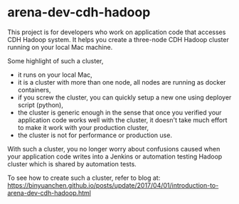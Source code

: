 # arena-dev-cdh-hadoop

This project is for developers who work on application code that accesses CDH Hadoop system. It helps you create a three-node CDH Hadoop cluster running on your local Mac machine.

Some highlight of such a cluster,

* it runs on your local Mac,
* it is a cluster with more than one node, all nodes are running as docker containers,
* if you screw the cluster, you can quickly setup a new one using deployer script (python),
* the cluster is generic enough in the sense that once you verified your application code works well with the cluster, it doesn't take much effort to make it work with your production cluster,
* the cluster is not for performance or production use.

With such a cluster, you no longer worry about confusions caused when your application code writes into a Jenkins or automation testing Hadoop cluster which is shared by automation tests.

To see how to create such a cluster, refer to blog at: https://binyuanchen.github.io/posts/update/2017/04/01/introduction-to-arena-dev-cdh-hadoop.html
